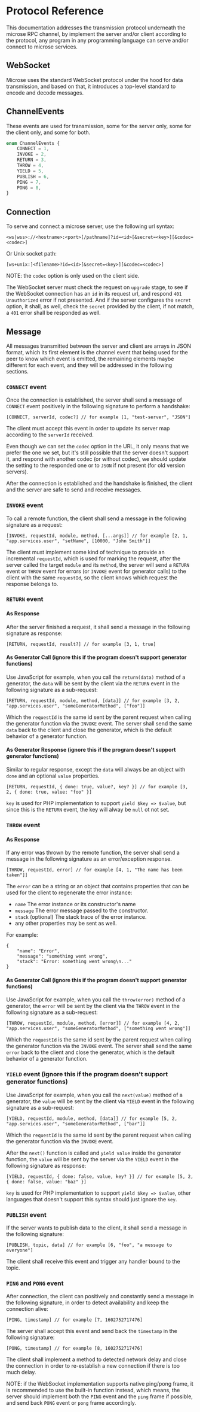 # Protocol Reference

This documentation addresses the transmission protocol underneath the microse
RPC channel, by implement the server and/or client according to the protocol,
any program in any programming language can serve and/or connect to microse
services.

## WebSocket

Microse uses the standard WebSocket protocol under the hood for data
transmission, and based on that, it introduces a top-level standard to encode
and decode messages.

## ChannelEvents

These events are used for transmission, some for the server only, some for the
client only, and some for both.

```ts
enum ChannelEvents {
    CONNECT = 1,
    INVOKE = 2,
    RETURN = 3,
    THROW = 4,
    YIELD = 5,
    PUBLISH = 6,
    PING = 7,
    PONG = 8,
}
```

## Connection

To serve and connect a microse server, use the following url syntax:

```url
<ws|wss>://<hostname>:<port>[/pathname]?id=<id>[&secret=<key>][&codec=<codec>]
```

Or Unix socket path:

```url
[ws+unix:]<filename>?id=<id>[&secret=<key>][&codec=<codec>]
```

NOTE: the `codec` option is only used on the client side.

The WebSocket server must check the request on `upgrade` stage, to see if the
WebSocket connection has an `id` in its request url, and respond
`401 Unauthorized` error if not presented. And if the server configures the
`secret` option, it shall, as well, check the `secret` provided by the client,
if not match, a `401` error shall be responded as well.

## Message

All messages transmitted between the server and client are arrays in JSON format,
which its first element is the channel event that being used for the peer to
know which event is emitted, the remaining elements maybe different for each
event, and they will be addressed in the following sections.

### `CONNECT` event

Once the connection is established, the server shall send a message of
`CONNECT` event positively in the following signature to perform a handshake:

```
[CONNECT, serverId, codec?] // for example [1, "test-server", "JSON"]
```

The client must accept this event in order to update its server map according
to the `serverId` received.

Even though we can set the `codec` option in the URL, it only means that we
prefer the one we set, but it's still possible that the server doesn't support
it, and respond with another codec (or without codec), we should update the
setting to the responded one or to `JSON` if not present (for old version
servers).

After the connection is established and the handshake is finished, the client
and the server are safe to send and receive messages.

### `INVOKE` event

To call a remote function, the client shall send a message in the following
signature as a request:

```
[INVOKE, requestId, module, method, [...args]] // for example [2, 1, "app.services.user", "setName", [10000, "John Smith"]]
```

The client must implement some kind of technique to provide an incremental
`requestId`, which is used for marking the request, after the server called the
target `module` and its `method`, the server will send a `RETURN` event or
`THROW` event for errors (or `INVOKE` event for generator calls) to the client
with the same `requestId`, so the client knows which request the response
belongs to.

### `RETURN` event

#### As Response

After the server finished a request, it shall send a message in the following
signature as response:

```
[RETURN, requestId, result?] // for example [3, 1, true]
```

#### As Generator Call (ignore this if the program doesn't support generator functions)

Use JavaScript for example, when you call the `return(data)` method of a
generator, the `data` will be sent by the client via the `RETURN` event in the
following signature as a sub-request:

```
[RETURN, requestId, module, method, [data]] // for example [3, 2, "app.services.user", "someGeneratorMethod", ["foo"]]
```

Which the `requestId` is the same id sent by the parent request when calling the
generator function via the `INVOKE` event. The server shall send the same
`data` back to the client and close the generator, which is the default behavior
of a generator function.

#### As Generator Response (ignore this if the program doesn't support generator functions)

Similar to regular response, except the `data` will always be an object with
`done` and an optional `value` properties.

```
[RETURN, requestId, { done: true, value?, key? }] // for example [3, 2, { done: true, value: "foo" }]
```

`key` is used for PHP implementation to support `yield $key => $value`, but
since this is the `RETURN` event, the key will alway be `null` ot not set.

### `THROW` event

#### As Response

If any error was thrown by the remote function, the server shall send a message
in the following signature as an error/exception response.

```
[THROW, requestId, error] // for example [4, 1, "The name has been taken"]]
```

The `error` can be a string or an object that contains properties that can be
used for the client to regenerate the error instance:

- `name` The error instance or its constructor's name
- `message` The error message passed to the constructor.
- `stack` (optional) The stack trace of the error instance.
- any other properties may be sent as well.

For example:

```jsonc
{
    "name": "Error",
    "message": "something went wrong",
    "stack": "Error: something went wrong\n..."
}
```

#### As Generator Call (ignore this if the program doesn't support generator functions)

Use JavaScript for example, when you call the `throw(error)` method of a
generator, the `error` will be sent by the client via the `THROW` event in the
following signature as a sub-request:

```
[THROW, requestId, module, method, [error]] // for example [4, 2, "app.services.user", "someGeneratorMethod", ["something went wrong"]]
```

Which the `requestId` is the same id sent by the parent request when calling the
generator function via the `INVOKE` event. The server shall send the same
`error` back to the client and close the generator, which is the default
behavior of a generator function.

### `YIELD` event (ignore this if the program doesn't support generator functions)

Use JavaScript for example, when you call the `next(value)` method of a
generator, the `value` will be sent by the client via `YIELD` event in the
following signature as a sub-request:

```
[YIELD, requestId, module, method, [data]] // for example [5, 2, "app.services.user", "someGeneratorMethod", ["bar"]]
```

Which the `requestId` is the same id sent by the parent request when calling the
generator function via the `INVOKE` event.

After the `next()` function is called and `yield value` inside the generator
function, the `value` will be sent by the server via the `YIELD` event in the
following signature as response:

```
[YIELD, requestId, { done: false, value, key? }] // for example [5, 2, { done: false, value: "baz" }]
```

`key` is used for PHP implementation to support `yield $key => $value`, other
languages that doesn't support this syntax should just ignore the `key`.

### `PUBLISH` event

If the server wants to publish data to the client, it shall send a message in
the following signature:

```
[PUBLISH, topic, data] // for example [6, "foo", "a message to everyone"]
```

The client shall receive this event and trigger any handler bound to the topic.

### `PING` and `PONG` event

After connection, the client can positively and constantly send a message in
the following signature, in order to detect availability and keep the connection
alive:

```
[PING, timestamp] // for example [7, 1602752717476]
```

The server shall accept this event and send back the `timestamp` in the
following signature:

```
[PONG, timestamp] // for example [8, 1602752717476]
```

The client shall implement a method to detected network delay and close the
connection in order to re-establish a new connection if there is too much delay.

NOTE: if the WebSocket implementation supports native ping/pong frame, it is
recommended to use the built-in function instead, which means, the server should
implement both the `PING` event and the `ping` frame if possible, and send back
`PONG` event or `pong` frame accordingly.
